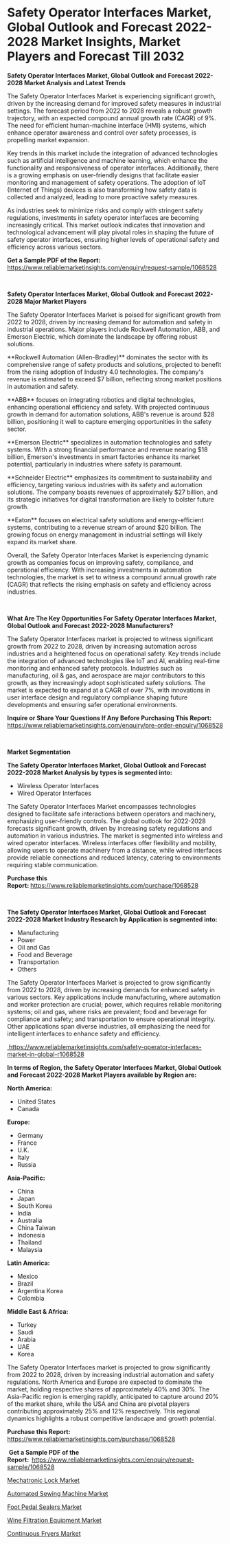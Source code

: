 <p><h1>Safety Operator Interfaces Market, Global Outlook and Forecast 2022-2028 Market Insights, Market Players and Forecast Till 2032</h1></p><p><strong>Safety Operator Interfaces Market, Global Outlook and Forecast 2022-2028 Market Analysis and Latest Trends</strong></p>
<p><p>The Safety Operator Interfaces Market is experiencing significant growth, driven by the increasing demand for improved safety measures in industrial settings. The forecast period from 2022 to 2028 reveals a robust growth trajectory, with an expected compound annual growth rate (CAGR) of 9%. The need for efficient human-machine interface (HMI) systems, which enhance operator awareness and control over safety processes, is propelling market expansion.</p><p>Key trends in this market include the integration of advanced technologies such as artificial intelligence and machine learning, which enhance the functionality and responsiveness of operator interfaces. Additionally, there is a growing emphasis on user-friendly designs that facilitate easier monitoring and management of safety operations. The adoption of IoT (Internet of Things) devices is also transforming how safety data is collected and analyzed, leading to more proactive safety measures.</p><p>As industries seek to minimize risks and comply with stringent safety regulations, investments in safety operator interfaces are becoming increasingly critical. This market outlook indicates that innovation and technological advancement will play pivotal roles in shaping the future of safety operator interfaces, ensuring higher levels of operational safety and efficiency across various sectors.</p></p>
<p><strong>Get a Sample PDF of the Report:&nbsp;</strong> <a href="https://www.reliablemarketinsights.com/enquiry/request-sample/1068528?utm_campaign=3277&utm_medium=2&utm_source=Github&utm_content=ia&utm_term=21032025&utm_id=safety-operator-interfaces-market-global-outlook-and-forecast-2022-2028">https://www.reliablemarketinsights.com/enquiry/request-sample/1068528</a></p>
<p>&nbsp;</p>
<p><strong>Safety Operator Interfaces Market, Global Outlook and Forecast 2022-2028 Major Market Players</strong></p>
<p><p>The Safety Operator Interfaces Market is poised for significant growth from 2022 to 2028, driven by increasing demand for automation and safety in industrial operations. Major players include Rockwell Automation, ABB, and Emerson Electric, which dominate the landscape by offering robust solutions.</p><p>**Rockwell Automation (Allen-Bradley)** dominates the sector with its comprehensive range of safety products and solutions, projected to benefit from the rising adoption of Industry 4.0 technologies. The company's revenue is estimated to exceed $7 billion, reflecting strong market positions in automation and safety.</p><p>**ABB** focuses on integrating robotics and digital technologies, enhancing operational efficiency and safety. With projected continuous growth in demand for automation solutions, ABB's revenue is around $28 billion, positioning it well to capture emerging opportunities in the safety sector.</p><p>**Emerson Electric** specializes in automation technologies and safety systems. With a strong financial performance and revenue nearing $18 billion, Emerson's investments in smart factories enhance its market potential, particularly in industries where safety is paramount.</p><p>**Schneider Electric** emphasizes its commitment to sustainability and efficiency, targeting various industries with its safety and automation solutions. The company boasts revenues of approximately $27 billion, and its strategic initiatives for digital transformation are likely to bolster future growth.</p><p>**Eaton** focuses on electrical safety solutions and energy-efficient systems, contributing to a revenue stream of around $20 billion. The growing focus on energy management in industrial settings will likely expand its market share.</p><p>Overall, the Safety Operator Interfaces Market is experiencing dynamic growth as companies focus on improving safety, compliance, and operational efficiency. With increasing investments in automation technologies, the market is set to witness a compound annual growth rate (CAGR) that reflects the rising emphasis on safety and efficiency across industries.</p></p>
<p>&nbsp;</p>
<p><strong>What Are The Key Opportunities For Safety Operator Interfaces Market, Global Outlook and Forecast 2022-2028 Manufacturers?</strong></p>
<p><p>The Safety Operator Interfaces market is projected to witness significant growth from 2022 to 2028, driven by increasing automation across industries and a heightened focus on operational safety. Key trends include the integration of advanced technologies like IoT and AI, enabling real-time monitoring and enhanced safety protocols. Industries such as manufacturing, oil & gas, and aerospace are major contributors to this growth, as they increasingly adopt sophisticated safety solutions. The market is expected to expand at a CAGR of over 7%, with innovations in user interface design and regulatory compliance shaping future developments and ensuring safer operational environments.</p></p>
<p><strong>Inquire or Share Your Questions If Any Before Purchasing This Report:</strong> <a href="https://www.reliablemarketinsights.com/enquiry/pre-order-enquiry/1068528?utm_campaign=3277&utm_medium=2&utm_source=Github&utm_content=ia&utm_term=21032025&utm_id=safety-operator-interfaces-market-global-outlook-and-forecast-2022-2028">https://www.reliablemarketinsights.com/enquiry/pre-order-enquiry/1068528</a></p>
<p>&nbsp;</p>
<p><strong>Market Segmentation</strong></p>
<p><strong>The Safety Operator Interfaces Market, Global Outlook and Forecast 2022-2028 Market Analysis by types is segmented into:</strong></p>
<p><ul><li>Wireless Operator Interfaces</li><li>Wired Operator Interfaces</li></ul></p>
<p><p>The Safety Operator Interfaces Market encompasses technologies designed to facilitate safe interactions between operators and machinery, emphasizing user-friendly controls. The global outlook for 2022-2028 forecasts significant growth, driven by increasing safety regulations and automation in various industries. The market is segmented into wireless and wired operator interfaces. Wireless interfaces offer flexibility and mobility, allowing users to operate machinery from a distance, while wired interfaces provide reliable connections and reduced latency, catering to environments requiring stable communication.</p></p>
<p><strong>Purchase this Report:&nbsp;</strong><a href="https://www.reliablemarketinsights.com/purchase/1068528?utm_campaign=3277&utm_medium=2&utm_source=Github&utm_content=ia&utm_term=21032025&utm_id=safety-operator-interfaces-market-global-outlook-and-forecast-2022-2028">https://www.reliablemarketinsights.com/purchase/1068528</a></p>
<p>&nbsp;</p>
<p><strong>The Safety Operator Interfaces Market, Global Outlook and Forecast 2022-2028 Market Industry Research by Application is segmented into:</strong></p>
<p><ul><li>Manufacturing</li><li>Power</li><li>Oil and Gas</li><li>Food and Beverage</li><li>Transportation</li><li>Others</li></ul></p>
<p><p>The Safety Operator Interfaces Market is projected to grow significantly from 2022 to 2028, driven by increasing demands for enhanced safety in various sectors. Key applications include manufacturing, where automation and worker protection are crucial; power, which requires reliable monitoring systems; oil and gas, where risks are prevalent; food and beverage for compliance and safety; and transportation to ensure operational integrity. Other applications span diverse industries, all emphasizing the need for intelligent interfaces to enhance safety and efficiency.</p></p>
<p><a href="https://www.reliablemarketinsights.com/safety-operator-interfaces-market-in-global-r1068528?utm_campaign=3277&utm_medium=2&utm_source=Github&utm_content=ia&utm_term=21032025&utm_id=safety-operator-interfaces-market-global-outlook-and-forecast-2022-2028">&nbsp;https://www.reliablemarketinsights.com/safety-operator-interfaces-market-in-global-r1068528</a></p>
<p><strong>In terms of Region, the Safety Operator Interfaces Market, Global Outlook and Forecast 2022-2028 Market Players available by Region are:</strong></p>
<p>
    <p> <strong> North America: </strong>
        <ul>
            <li>United States</li>
            <li>Canada</li>
        </ul>
        </p> 
    <p> <strong> Europe: </strong>
        <ul>
            <li>Germany</li>
            <li>France</li>
            <li>U.K.</li>
            <li>Italy</li>
            <li>Russia</li>
        </ul>
        </p> 
    <p> <strong> Asia-Pacific: </strong>
        <ul>
            <li>China</li>
            <li>Japan</li>
            <li>South Korea</li>
            <li>India</li>
            <li>Australia</li>
            <li>China Taiwan</li>
            <li>Indonesia</li>
            <li>Thailand</li>
            <li>Malaysia</li>
        </ul>
        </p> 
    <p> <strong> Latin America: </strong>
        <ul>
            <li>Mexico</li>
            <li>Brazil</li>
            <li>Argentina Korea</li>
            <li>Colombia</li>
        </ul>
        </p> 
    <p> <strong> Middle East & Africa: </strong>
        <ul>
            <li>Turkey</li>
            <li>Saudi</li>
            <li>Arabia</li>
            <li>UAE</li>
            <li>Korea</li>
        </ul>
    </p>
    </p>
<p><p>The Safety Operator Interfaces market is projected to grow significantly from 2022 to 2028, driven by increasing industrial automation and safety regulations. North America and Europe are expected to dominate the market, holding respective shares of approximately 40% and 30%. The Asia-Pacific region is emerging rapidly, anticipated to capture around 20% of the market share, while the USA and China are pivotal players contributing approximately 25% and 12% respectively. This regional dynamics highlights a robust competitive landscape and growth potential.</p></p>
<p><strong>Purchase this Report: </strong><a href="https://www.reliablemarketinsights.com/purchase/1068528?utm_campaign=3277&utm_medium=2&utm_source=Github&utm_content=ia&utm_term=21032025&utm_id=safety-operator-interfaces-market-global-outlook-and-forecast-2022-2028">https://www.reliablemarketinsights.com/purchase/1068528</a></p>
<p>&nbsp;<strong>Get a Sample PDF of the Report:&nbsp;&nbsp;</strong><a href="https://www.reliablemarketinsights.com/enquiry/request-sample/1068528?utm_campaign=3277&utm_medium=2&utm_source=Github&utm_content=ia&utm_term=21032025&utm_id=safety-operator-interfaces-market-global-outlook-and-forecast-2022-2028">https://www.reliablemarketinsights.com/enquiry/request-sample/1068528</a></p>
<p><strong></strong></p>
<p><p><a href="https://www.linkedin.com/pulse/mechatronic-lock-market-expansion-comprehensive-analysis-ufabc?utm_campaign=3277&utm_medium=2&utm_source=Github&utm_content=ia&utm_term=21032025&utm_id=safety-operator-interfaces-market-global-outlook-and-forecast-2022-2028">Mechatronic Lock Market</a></p><p><a href="https://www.linkedin.com/pulse/study-extensively-examines-automated-sewing-machinemarket-6p12c?utm_campaign=3277&utm_medium=2&utm_source=Github&utm_content=ia&utm_term=21032025&utm_id=safety-operator-interfaces-market-global-outlook-and-forecast-2022-2028">Automated Sewing Machine Market</a></p><p><a href="https://www.linkedin.com/pulse/evaluating-profitability-foot-pedal-sealers-market-report-its-fuygc?utm_campaign=3277&utm_medium=2&utm_source=Github&utm_content=ia&utm_term=21032025&utm_id=safety-operator-interfaces-market-global-outlook-and-forecast-2022-2028">Foot Pedal Sealers Market</a></p><p><a href="https://www.linkedin.com/pulse/wine-filtration-equipment-market-overview-size-value-5xyqc?utm_campaign=3277&utm_medium=2&utm_source=Github&utm_content=ia&utm_term=21032025&utm_id=safety-operator-interfaces-market-global-outlook-and-forecast-2022-2028">Wine Filtration Equipment Market</a></p><p><a href="https://www.linkedin.com/pulse/whats-propelling-continuous-fryers-markets-growth-149-cagr-iudvc?utm_campaign=3277&utm_medium=2&utm_source=Github&utm_content=ia&utm_term=21032025&utm_id=safety-operator-interfaces-market-global-outlook-and-forecast-2022-2028">Continuous Fryers Market</a></p></p>
